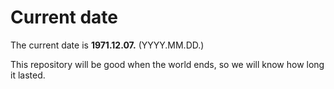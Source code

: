 # Current date

The current date is **1971.12.07.** (YYYY.MM.DD.)

This repository will be good when the world ends, so we will know how long it lasted.
